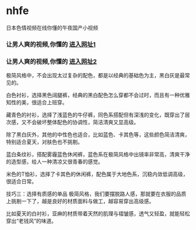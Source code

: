 # nhfe
日本色情视频在线你懂的午夜国产小视频
                 
### 让男人爽的视频,你懂的  [进入网址1](https://jaakcc.com/?444)

### 让男人爽的视频,你懂的  [进入网址2](https://jaamcc.com/?444)
                       
极简风格中，不会出现太过复杂的配色，都是以经典的基础色为主，黑白灰是最常见的。

白色衬衫，选择黑色阔腿裤，经典的黑白配色怎么穿都不会过时，而且有一种优雅知性的美，很适合上班穿。

藏青色的衬衫，选择了浅蓝色的牛仔裤，同色系搭配但有深浅的变化，既穿出了层次感，又不会破坏整体配色的协调性，简洁清爽又显高级。


除了黑白灰外，其他的中性色也适合，比如蓝色、卡其色等，这些颜色简洁清爽，特别适合夏天，对肤色也不挑剔。

蓝白条纹衫，搭配雾霾蓝色休闲裤，蓝色系在极简风格中出镜率非常高，清爽干净的造型感，给人一种清凉又很青春的感觉。

米色的T恤衫，选择了卡其色的休闲裤，配色属于大地色系，沉稳内敛低调高级，很适合日常。


技巧三：选择有质感的单品
极简风格，我们要摆脱路人感，那就要在衣服的品质上挑剔一下了，越是良好的材质面料与做工，越容易穿出高级感。

比如夏天的白衬衫，亚麻的材质带着天然的肌理与褶皱感，透气又轻盈，就能轻松穿出“老钱风”的味道。
